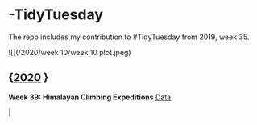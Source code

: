 # **-TidyTuesday**
The repo includes my contribution to #TidyTuesday from 2019, week 35. 

![](/2020/week 10/week 10 plot.jpeg)

## {[**2020**](2020/) }

**Week 39: Himalayan Climbing Expeditions** [Data](https://github.com/johnmutiso/-TidyTuesday/tree/master/2020/week%2039/data) 

[](https://github.com/johnmutiso/-TidyTuesday/blob/master/2020/week%2039/week39plot.png) | 